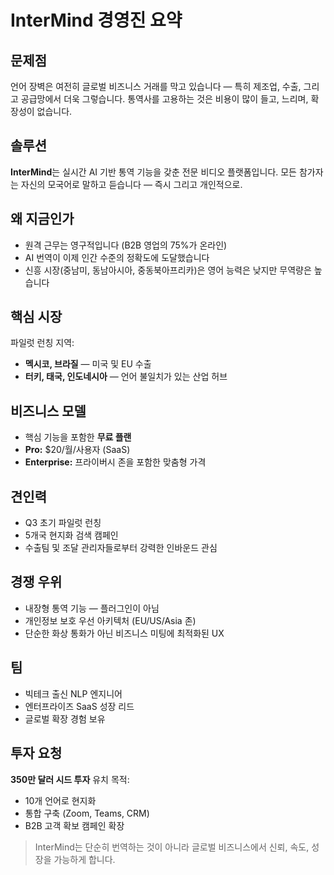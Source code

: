 # InterMind 경영진 요약 <Badge type="warning" text="draft" />

## 문제점

언어 장벽은 여전히 글로벌 비즈니스 거래를 막고 있습니다 — 특히 제조업, 수출, 그리고 공급망에서 더욱 그렇습니다. 통역사를 고용하는 것은 비용이 많이 들고, 느리며, 확장성이 없습니다.

## 솔루션

**InterMind**는 실시간 AI 기반 통역 기능을 갖춘 전문 비디오 플랫폼입니다. 모든 참가자는 자신의 모국어로 말하고 듣습니다 — 즉시 그리고 개인적으로.

## 왜 지금인가

- 원격 근무는 영구적입니다 (B2B 영업의 75%가 온라인)
- AI 번역이 이제 인간 수준의 정확도에 도달했습니다
- 신흥 시장(중남미, 동남아시아, 중동북아프리카)은 영어 능력은 낮지만 무역량은 높습니다

## 핵심 시장

파일럿 런칭 지역:

- **멕시코, 브라질** — 미국 및 EU 수출
- **터키, 태국, 인도네시아** — 언어 불일치가 있는 산업 허브

## 비즈니스 모델

- 핵심 기능을 포함한 **무료 플랜**
- **Pro:** $20/월/사용자 (SaaS)
- **Enterprise:** 프라이버시 존을 포함한 맞춤형 가격

## 견인력

- Q3 초기 파일럿 런칭
- 5개국 현지화 검색 캠페인
- 수출팀 및 조달 관리자들로부터 강력한 인바운드 관심

## 경쟁 우위

- 내장형 통역 기능 — 플러그인이 아님
- 개인정보 보호 우선 아키텍처 (EU/US/Asia 존)
- 단순한 화상 통화가 아닌 비즈니스 미팅에 최적화된 UX

## 팀

- 빅테크 출신 NLP 엔지니어
- 엔터프라이즈 SaaS 성장 리드
- 글로벌 확장 경험 보유

## 투자 요청

**350만 달러 시드 투자** 유치 목적:

- 10개 언어로 현지화
- 통합 구축 (Zoom, Teams, CRM)
- B2B 고객 확보 캠페인 확장

> InterMind는 단순히 번역하는 것이 아니라 글로벌 비즈니스에서 신뢰, 속도, 성장을 가능하게 합니다.